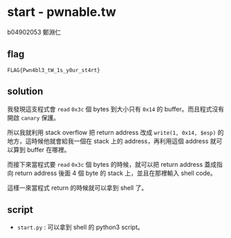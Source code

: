 # start - pwnable.tw

b04902053 鄭淵仁

## flag

```
FLAG{Pwn4bl3_tW_1s_y0ur_st4rt}
```

## solution

我發現這支程式會 `read` `0x3c` 個 bytes 到大小只有 `0x14` 的 buffer。而且程式沒有開啟 `canary` 保護。

所以我就利用 stack overflow 把 return address 改成 `write(1, 0x14, $esp)` 的地方，這時候他就會給我一個在 stack 上的 address，再利用這個 address 就可以算到 buffer 在哪裡。

而接下來當程式要 `read` `0x3c` 個 bytes 的時候，就可以把 return address 蓋成指向 return address 後面 4 個 byte 的 stack 上，並且在那裡輸入 shell code。

這樣一來當程式 return 的時候就可以拿到 shell 了。

## script

- `start.py` : 可以拿到 shell 的 python3 script。